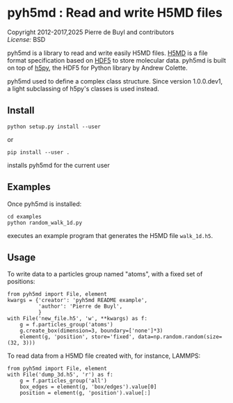 pyh5md : Read and write H5MD files
==================================

Copyright 2012-2017,2025 Pierre de Buyl and contributors  
*License:* BSD

pyh5md is a library to read and write easily H5MD files. [H5MD][] is a file
format specification based on [HDF5][] to store molecular data. pyh5md is built
on top of [h5py][], the HDF5 for Python library by Andrew Colette.

[H5MD]: http://nongnu.org/h5md/
[HDF5]: http://www.hdfgroup.org/HDF5/
[h5py]: http://h5py.org/

pyh5md used to define a complex class structure. Since version 1.0.0.dev1, a light
subclassing of h5py's classes is used instead.

Install
-------

    python setup.py install --user

or

    pip install --user .

installs pyh5md for the current user

Examples
--------

Once pyh5md is installed:

    cd examples
    python random_walk_1d.py

executes an example program that generates the H5MD file `walk_1d.h5`.

Usage
-----

To write data to a particles group named "atoms", with a fixed set of positions:

```
from pyh5md import File, element
kwargs = {'creator': 'pyh5md README example',
	      'author': 'Pierre de Buyl',
          }
with File('new_file.h5', 'w', **kwargs) as f:
    g = f.particles_group('atoms')
    g.create_box(dimension=3, boundary=['none']*3)
    element(g, 'position', store='fixed', data=np.random.random(size=(32, 3)))
```

To read data from a H5MD file created with, for instance, LAMMPS:

```
from pyh5md import File, element
with File('dump_3d.h5', 'r') as f:
    g = f.particles_group('all')
    box_edges = element(g, 'box/edges').value[0]
    position = element(g, 'position').value[:]
```
